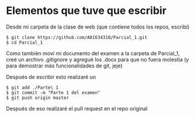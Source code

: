 # Elementos que tuve que escribir

Desde mi carpeta de la clase de web (que contiene todos los repos, escribí)

```
$ git clone https://github.com/A01634310/Parcial_1.git
$ cd Parcial_1
```

Como también moví mi documento del examen a la carpeta de Parcial_1, creé un
archivo .gitignore y agregué los .docx para que no fuera molestia (y para
demostrar más funcionalidades de git, jeje)

Después de escribir esto realizaré un

```
$ git add ./Parte\ 1
$ git commit -m "Parte 1 del examen"
$ git push origin master
```

Después de eso realizaré el pull request en el repo original
